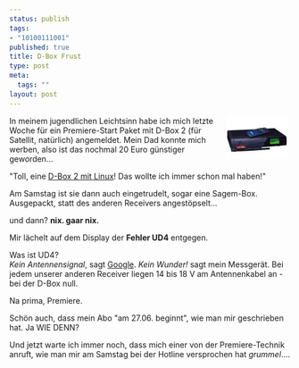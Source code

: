 ```yaml
--- 
status: publish
tags: 
- "10100111001"
published: true
title: D-Box Frust
type: post
meta: 
  tags: ""
layout: post
---
```

<img border="0" hspace="5" align="right" src="/media/wp/D_Box2.serendipityThumb.jpg" alt=""  />In meinem jugendlichen Leichtsinn habe ich mich letzte Woche für ein Premiere-Start Paket mit D-Box 2 (für Satellit, natürlich) angemeldet. Mein Dad konnte mich werben, also ist das nochmal 20 Euro günstiger geworden...

"Toll, eine <a href="http://www.dbox2.info" title="http://www.dbox2.info" onmouseover="window.status='http://www.dbox2.info';return true;" onmouseout="window.status='';return true;">D-Box 2 mit Linux</a>! Das wollte ich immer schon mal haben!"

Am Samstag ist sie dann auch eingetrudelt, sogar eine Sagem-Box. Ausgepackt, statt des anderen Receivers angestöpselt...

und dann? <b>nix. gaar nix.</b>

Mir lächelt auf dem Display der <b>Fehler UD4</b> entgegen.

Was ist UD4?
            <br /><!--more--><i>Kein Antennensignal</i>, sagt <a href="http://www.google.com/search?q=d-box+ud4" title="http://www.google.com/search?q=d-box+ud4" onmouseover="window.status='http://www.google.com/search?q=d-box+ud4';return true;" onmouseout="window.status='';return true;">Google</a>. <i>Kein Wunder!</i> sagt mein Messgerät. Bei jedem unserer anderen Receiver liegen 14 bis 18 V am Antennenkabel an - bei der D-Box null.

Na prima, Premiere.

Schön auch, dass mein Abo "am 27.06. beginnt", wie man mir geschrieben hat. Ja WIE DENN?


Und jetzt warte ich immer noch, dass mich einer von der Premiere-Technik anruft, wie man mir am Samstag bei der Hotline versprochen hat *grummel*....

